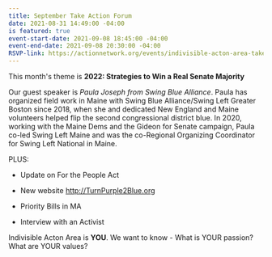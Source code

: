 ```yaml
---
title: September Take Action Forum
date: 2021-08-31 14:49:00 -04:00
is featured: true
event-start-date: 2021-09-08 18:45:00 -04:00
event-end-date: 2021-09-08 20:30:00 -04:00
RSVP-link: https://actionnetwork.org/events/indivisible-acton-area-take-action-forum-2022-strategies-to-win-a-real-senate-majority?source=direct_link&
---
```


This month's theme is **2022: Strategies to Win a Real Senate Majority**

Our guest speaker is *Paula Joseph from Swing Blue Alliance*. Paula has organized field work in Maine with Swing Blue Alliance/Swing Left Greater Boston since 2018, when she and dedicated New England and Maine volunteers helped flip the second congressional district blue. In 2020, working with the Maine Dems and the Gideon for Senate campaign, Paula co-led Swing Left Maine and was the co-Regional Organizing Coordinator for Swing Left National in Maine.

PLUS:

* Update on For the People Act

* New website http://TurnPurple2Blue.org

* Priority Bills in MA

* Interview with an Activist

Indivisible Acton Area is **YOU**.  We want to know - What is YOUR passion? What are YOUR values?